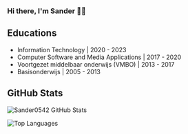 ### Hi there, I'm Sander 👋🏼

## Educations

<!-- EDUCATIONS-LIST:START -->
- Information Technology | 2020 - 2023
- Computer Software and Media Applications | 2017 - 2020
- Voortgezet middelbaar onderwijs (VMBO) | 2013 - 2017
- Basisonderwijs | 2005 - 2013<!-- EDUCATIONS-LIST:END -->

## GitHub Stats

![Sander0542 GitHub Stats](https://github-readme-stats.vercel.app/api?username=Sander0542&count_private=true&include_all_commits=true&show_icons=true)

![Top Languages](https://github-readme-stats.vercel.app/api/top-langs/?username=Sander0542&layout=compact)
